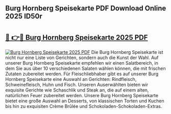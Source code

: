 ## Burg Hornberg Speisekarte PDF Download Online 2025 ID50r

# <h2><a href="http://gcasd3i.nevu.top/?p=Burg+Hornberg+Speisekarte">🔗 👉🔴 Burg Hornberg Speisekarte 2025 PDF</a></h2>

[![Burg Hornberg Speisekarte 2025 PDF](https://i.imgur.com/dBaPXMq.png)](http://gcasd3i.nevu.top/?p=Burg+Hornberg+Speisekarte)
Die Burg Hornberg Speisekarte ist nicht nur eine Liste von Gerichten, sondern auch die Kunst der Wahl. Auf unserer Burg Hornberg Speisekarte empfehlen wir einen Salatbereich, in dem Sie aus über 10 verschiedenen Salaten wählen können, die mit frischen Zutaten zubereitet werden. Für Fleischliebhaber gibt es auf unserer Burg Hornberg Speisekarte eine Auswahl an Gerichten: Rindfleisch, Schweinefleisch, Huhn und Fisch. Unseren Auserwählten bieten wir exquisite Gerichte wie Schaschlik und Steak an, die auf einem alten, natürlichen Feuer zubereitet werden. Unsere Burg Hornberg Speisekarte bietet eine große Auswahl an Desserts, von klassischen Torten und Kuchen bis hin zu exquisiten Crème Brûlée und Schokoladen-Schokoladen-Extras.
